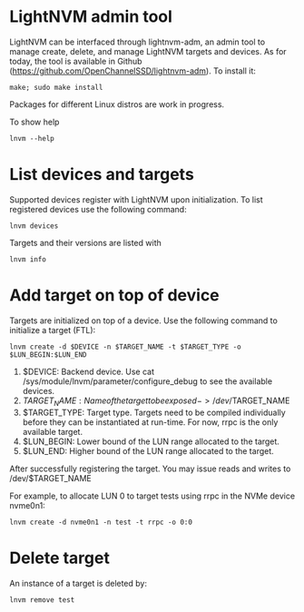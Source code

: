 # LightNVM admin tool

LightNVM can be interfaced through lightnvm-adm, an admin tool to manage create,
delete, and manage LightNVM targets and devices. As for today, the tool is
available in Github (https://github.com/OpenChannelSSD/lightnvm-adm). To install
it:

	make; sudo make install

Packages for different Linux distros are work in progress.

To show help

	lnvm --help

# List devices and targets
Supported devices register with LightNVM upon initialization. To list registered
devices use the following command:

    lnvm devices

Targets and their versions are listed with

    lnvm info

# Add target on top of device
Targets are initialized on top of a device. Use the following command to
initialize a target (FTL):

    lnvm create -d $DEVICE -n $TARGET_NAME -t $TARGET_TYPE -o
    $LUN_BEGIN:$LUN_END

1. $DEVICE: Backend device. Use cat /sys/module/lnvm/parameter/configure_debug to
see the available devices.
2. $TARGET_NAME: Name of the target to be exposed -> /dev/$TARGET_NAME
3. $TARGET_TYPE: Target type. Targets need to be compiled individually before they
can be instantiated at run-time. For now, rrpc is the only available target.
4. $LUN_BEGIN: Lower bound of the LUN range allocated to the target.
5. $LUN_END: Higher bound of the LUN range allocated to the target.

After successfully registering the target. You may issue reads and writes to
/dev/$TARGET_NAME

For example, to allocate LUN 0 to target tests using rrpc in the NVMe device
nvme0n1:

    lnvm create -d nvme0n1 -n test -t rrpc -o 0:0

# Delete target
An instance of a target is deleted by:

    lnvm remove test
